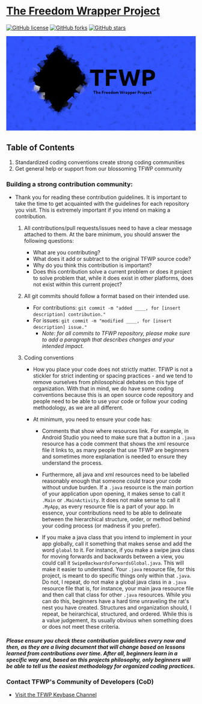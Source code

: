 # [The Freedom Wrapper Project](https://github.com/The-Freedom-Wrapper-Project/tfwp/blob/master/README.md)
[![GitHub license](https://img.shields.io/github/license/mdbench/The-Freedom-Wrapper-Project?style=for-the-badge)](https://github.com/The-Freedom-Wrapper-Project/tfwp/blob/master/LICENSE) [![GitHub forks](https://img.shields.io/github/forks/mdbench/The-Freedom-Wrapper-Project?style=for-the-badge)](https://github.com/The-Freedom-Wrapper-Project/tfwp/network/) [![GitHub stars](https://img.shields.io/github/stars/mdbench/The-Freedom-Wrapper-Project?style=for-the-badge)](https://github.com/The-Freedom-Wrapper-Project/tfwp/stargazers)

![TFWPBanner](https://github.com/The-Freedom-Wrapper-Project/tfwp/blob/master/TFWPLogo.png)

## Table of Contents
1. Standardized coding conventions create strong coding communities
2. Get general help or support from our blossoming TFWP community

### Building a strong contribution community:
- Thank you for reading these contribution guidelines. It is important to take the time to get acquainted with the guidelines for each repository you visit. This is extremely important if you intend on making a contribution.

	1. All contributions/pull requests/issues need to have a clear message attached to them. At the bare minimum, you should answer the following questions:
		- What are you contributing?
		- What does it add or subtract to the original TFWP source code?
		- Why do you think this contribution is important?
		- Does this contribution solve a current problem or does it project to solve problem that, while it does exist in other platforms, does not exist within this current project?
		
	2. All git commits should follow a format based on their intended use.
		- For contributions: `git commit -m "added ____, for [insert description] contribution."`
		- For issues:  `git commit -m "modified ____, for [insert description] issue."`
			- *Note: for all commits to TFWP repository, please make sure to add a paragraph that describes changes and your intended impact.*
			
	3. Coding conventions
		- How you place your code does not strictly matter. TFWP is not a stickler for strict indenting or spacing practices - and we tend to remove ourselves from philosophical debates on this type of organization. With that in mind, we do have some coding conventions because this is an open source code repository and people need to be able to use your code or follow your coding methodology, as we are all different. 
		
		- At minimum, you need to ensure your code has:
			- Comments that show where resources link. For example, in Android Studio you need to make sure that a *button* in a `.java` resource has a code comment that shows the xml resource file it links to, as many people that use TFWP are beginners and sometimes more explanation is needed to ensure they understand the process. 
			
			- Furthermore, all java and xml resources need to be labelled reasonably enough that someone could trace your code without undue burden. If a `.java` resource is the main portion of your application upon opening, it makes sense to call it `.Main` or `.MainActivity`. It does not make sense to call it `.MyApp`, as every resource file is a part of your app. In essence, your contributions need to be able to delineate between the hierarchical structure, order, or method behind your coding process (or madness if you prefer).
			
			- If you make a java class that you intend to implement in your app globally, call it something that makes sense and add the word `global` to it. For instance, if you make a swipe java class for moving forwards and backwards between a view, you could call it `SwipeBackwardsForwardsGlobal.java`. This will make it easier to understand. Your `.java` resource file, for this project, is meant to do specific things only within that `.java`. Do not, I repeat, do not make a global java class in a `.java` resource file that is, for instance, your main java resource file and then call that class for other `.java` resources. While you can do this, beginners have a hard time unraveling the rat's nest you have created. Structures and organization should, I repeat, be heirarchical, structured, and ordered. While this is a value judgement, its usually obvious when something does or does not meet these criteria.

##### Please ensure you check these contribution guidelines every now and then, as they are a living document that will change based on lessons learned from contributions over time. After all, beginners learn in a specific way and, based on this projects philosophy, only beginners will be able to tell us the easiest methodology for organized coding practices.


### Contact TFWP's Community of Developers (CoD)

- [Visit the TFWP Keybase Channel](https://keybase.io/team/tfwp)

